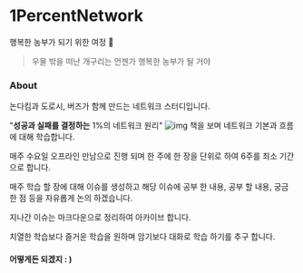 
# 1PercentNetwork
행복한 농부가 되기 위한 여정 🌝

> 우물 밖을 떠난 개구리는 언젠가 행복한 농부가 될 거야


### About
논다킴과 도로시, 버즈가 함께 만드는 네트워크 스터디입니다.

"**성공과 실패를 결정하는** 1%의 네트워크 원리" 
![img](../img/6871551.jpg)
책을 보며 네트워크 기본과 흐름에 대해 학습합니다.

매주 수요일 오프라인 만남으로 진행 되며 한 주에 한 장을 단위로 하여 6주를 최소 기간으로 합니다.

매주 학습 할 장에 대해 이슈를 생성하고 해당 이슈에 공부 한 내용, 공부 할 내용, 궁금한 점 등을 자유롭게 논의 하겠습니다.

지나간 이슈는 마크다운으로 정리하여 아카이브 합니다.

치열한 학습보다 즐거운 학습을 원하며 암기보다 대화로 학습 하기를 추구 합니다.

#### 어떻게든 되겠지 : )





